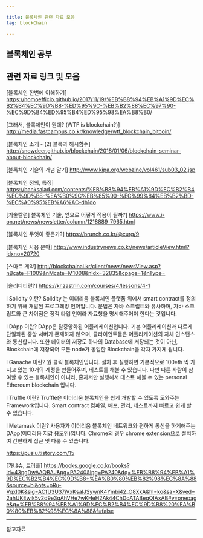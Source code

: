 ```yaml
---

title: 블록체인 관련 자료 모음
tag: blockChain

---
```


## 블록체인 공부


## 관련 자료 링크 및 모음

[블록체인 한번에 이해하기]
https://homoefficio.github.io/2017/11/19/%EB%B8%94%EB%A1%9D%EC%B2%B4%EC%9D%B8-%ED%95%9C-%EB%B2%88%EC%97%90-%EC%9D%B4%ED%95%B4%ED%95%98%EA%B8%B0/

[그래서, 블록체인이 뭔데? (WTF is blockchain?)]
http://media.fastcampus.co.kr/knowledge/wtf_blockchain_bitcoin/

[블록체인 소개 - (2) 블록과 해시함수]
http://snowdeer.github.io/blockchain/2018/01/06/blockchain-seminar-about-blockchain/

[블록체인 기술의 개념 알기]
http://www.kipa.org/webzine/vol461/sub03_02.jsp

[블록체인 정의, 특징]
https://banksalad.com/contents/%EB%B8%94%EB%A1%9D%EC%B2%B4%EC%9D%B8-%EA%B0%9C%EB%85%90-%EC%99%84%EB%B2%BD-%EC%A0%95%EB%A6%AC-dh1do

[기술칼럼] 블록체인 기술, 앞으로 어떻게 적용이 될까?]
https://www.i-on.net/news/newsletter/column/1218889_7965.html

[블록체인 무엇이 좋은가?]
https://brunch.co.kr/@curg/9

[블록체인 사용 분야]
http://www.industrynews.co.kr/news/articleView.html?idxno=20720

[스마트 계약]
http://blockchainai.kr/client/news/newsView.asp?nBcate=F1009&nMcate=M1008&nIdx=32835&cpage=1&nType=

[솔리디티란?]
https://kr.zastrin.com/courses/4/lessons/4-1

l  Solidity 이란?
Solidity 는 이더리움 블록체인 플랫폼 위에서 smart contract를 정의하기 위해 개발된 프로그래밍 언어입니다. 문법은 자바 스크립트와 유사하며, 자바 스크립트와 큰 차이점은 정적 타입 언어라 자료형을 명시해주어야 한다는 것입니다.
 
l  DApp 이란?
DApp은 탈중앙화된 어플리케이션입니다. 기본 어플리케이션과 다르게 단일화된 중앙 서버가 존재하지 않으며, 클라이언트들은 어플리케이션의 자체 인스턴스와 통신합니다. 또한 데이터의 저장도 하나의 Database에 저장되는 것이 아닌, Blockchain에 저장되어 모든 node가 동일한 Blockchain을 각자 가지게 됩니다.
 
l  Ganache 이란?
원 클릭 블록체인입니다. 설치 후 실행하면 기본적으로 100eth 씩 가지고 있는 10개의 계정을 만들어주며, 테스트를 해볼 수 있습니다. 다만 다른 사람이 참여할 수 있는 블록체인이 아니라, 혼자서만 실행해서 테스트 해볼 수 있는 personal Ethereum blockchain 입니다.
 
l  Truffle 이란?
Truffle은 이더리움 블록체인을 쉽게 개발할 수 있도록 도와주는 Framework입니다. Smart contract 컴파일, 배포, 관리, 테스트까지 빠르고 쉽게 할 수 있습니다.
 
l  Metamask 이란?
사용자가 이더리움 블록체인 네트워크와 편하게 통신을 하게해주는 DApp(이더리움 지갑 용도인)입니다. Chrome의 경우 chrome extension으로 설치하여 간편하게 접근 및 다룰 수 있습니다.

https://pusiu.tistory.com/15


[가냐슈, 트러플]
https://books.google.co.kr/books?id=43pgDwAAQBAJ&pg=PA240&lpg=PA240&dq=%EB%B8%94%EB%A1%9D%EC%B2%B4%EC%9D%B8+%EA%B0%80%EB%82%98%EC%8A%88&source=bl&ots=pRu-VqxI0K&sig=ACfU3U37iVxKsaIJSywnK4Ymbi42_O8XkA&hl=ko&sa=X&ved=2ahUKEwik5v2d9e3gAhVHe7wKHeH2Ak44ChDoATABegQIAxAB#v=onepage&q=%EB%B8%94%EB%A1%9D%EC%B2%B4%EC%9D%B8%20%EA%B0%80%EB%82%98%EC%8A%88&f=false



- - -

참고자료
